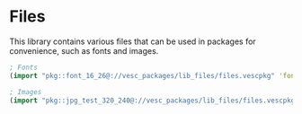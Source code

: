 # Files

This library contains various files that can be used in packages for convenience, such as fonts and images.

```clj
; Fonts
(import "pkg::font_16_26@://vesc_packages/lib_files/files.vescpkg" 'font_16_26)

; Images
(import "pkg::jpg_test_320_240@://vesc_packages/lib_files/files.vescpkg" 'jpg_test_320_240)
```